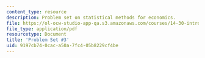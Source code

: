 ```yaml
---
content_type: resource
description: Problem set on statistical methods for economics.
file: https://ol-ocw-studio-app-qa.s3.amazonaws.com/courses/14-30-introduction-to-statistical-methods-in-economics-spring-2009/9197cb740caca50a7fc405b8229cf4be_MIT14_30s09_pset03.pdf
file_type: application/pdf
resourcetype: Document
title: 'Problem Set #3'
uid: 9197cb74-0cac-a50a-7fc4-05b8229cf4be
---
```

